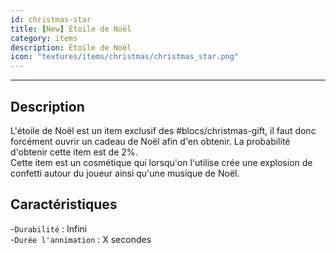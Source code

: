 ```yaml
---
id: christmas-star
title: [New] Étoile de Noël
category: items
description: Étoile de Noël
icon: "textures/items/christmas/christmas_star.png"
---
```

___
## Description

L'étoile de Noël est un item exclusif des #blocs/christmas-gift, il faut donc forcément ouvrir un cadeau de Noël afin d'en obtenir. La probabilité d'obtenir cette item est de 2%.   
Cette item est un cosmétique qui lorsqu'on l'utilise crée une explosion de confetti autour du joueur ainsi qu'une musique de Noël.
 
## Caractéristiques

-``Durabilité`` : Infini  
-``Durée l'annimation`` : X secondes
